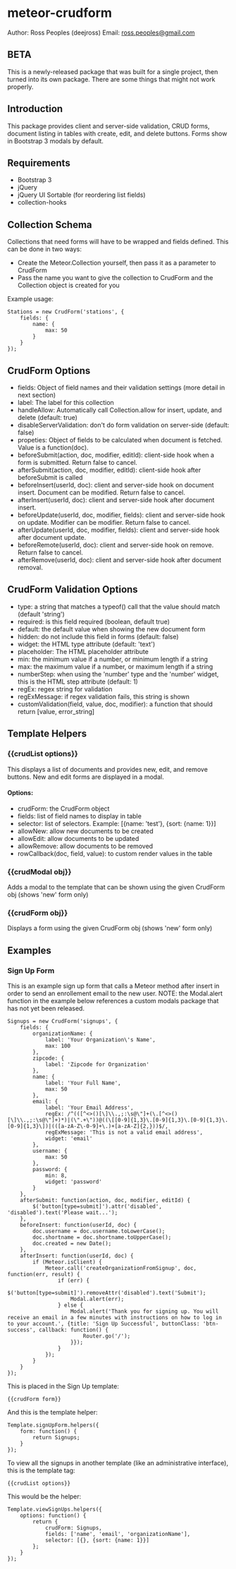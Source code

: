meteor-crudform
===============

Author: Ross Peoples (deejross)
Email: ross.peoples@gmail.com

BETA
----
This is a newly-released package that was built for a single project, then turned into its own package. There are some things that might not work properly.


Introduction
------------
This package provides client and server-side validation, CRUD forms, document listing in tables with create, edit, and delete buttons. Forms show in Bootstrap 3 modals by default.


Requirements
------------
- Bootstrap 3
- jQuery
- jQuery UI Sortable (for reordering list fields)
- collection-hooks


Collection Schema
-----------------
Collections that need forms will have to be wrapped and fields defined. This can be done in two ways:

- Create the Meteor.Collection yourself, then pass it as a parameter to CrudForm
- Pass the name you want to give the collection to CrudForm and the Collection object is created for you

Example usage:

    Stations = new CrudForm('stations', {
        fields: {
            name: {
                max: 50
            }
        }
    });
    

CrudForm Options
----------------
- fields: Object of field names and their validation settings (more detail in next section)
- label: The label for this collection
- handleAllow: Automatically call Collection.allow for insert, update, and delete (default: true)
- disableServerValidation: don't do form validation on server-side (default: false)
- propeties: Object of fields to be calculated when document is fetched. Value is a function(doc).
- beforeSubmit(action, doc, modifier, editId): client-side hook when a form is submitted. Return false to cancel.
- afterSubmit(action, doc, modifier, editId): client-side hook after beforeSubmit is called
- beforeInsert(userId, doc): client and server-side hook on document insert. Document can be modified. Return false to cancel.
- afterInsert(userId, doc): client and server-side hook after document insert.
- beforeUpdate(userId, doc, modifier, fields): client and server-side hook on update. Modifier can be modifier. Return false to cancel.
- afterUpdate(userId, doc, modifier, fields): client and server-side hook after document update.
- beforeRemote(userId, doc): client and server-side hook on remove. Return false to cancel.
- afterRemove(userId, doc): client and server-side hook after document removal.


CrudForm Validation Options
---------------------------
- type: a string that matches a typeof() call that the value should match (default 'string')
- required: is this field required (boolean, default true)
- default: the default value when showing the new document form
- hidden: do not include this field in forms (default: false)
- widget: the HTML type attribute (default: 'text')
- placeholder: The HTML placeholder attribute
- min: the minimum value if a number, or minimum length if a string
- max: the maximum value if a number, or maximum length if a string
- numberStep: when using the 'number' type and the 'number' widget, this is the HTML step attribute (default: 1)
- regEx: regex string for validation
- regExMessage: if regex validation fails, this string is shown
- customValidation(field, value, doc, modifier): a function that should return [value, error_string]


Template Helpers
----------------

### {{crudList options}}
This displays a list of documents and provides new, edit, and remove buttons. New and edit forms are displayed in a modal.

#### Options:
- crudForm: the CrudForm object
- fields: list of field names to display in table
- selector: list of selectors. Example: [{name: 'test'}, {sort: {name: 1}}]
- allowNew: allow new documents to be created
- allowEdit: allow documents to be updated
- allowRemove: allow documents to be removed
- rowCallback(doc, field, value): to custom render values in the table


### {{crudModal obj}}
Adds a modal to the template that can be shown using the given CrudForm obj (shows 'new' form only)

### {{crudForm obj}}
Displays a form using the given CrudForm obj (shows 'new' form only)


Examples
--------

### Sign Up Form
This is an example sign up form that calls a Meteor method after insert in order to send an enrollement email to the new user. NOTE: the Modal.alert function in the example below references a custom modals package that has not yet been released.

    Signups = new CrudForm('signups', {
        fields: {
            organizationName: {
                label: 'Your Organization\'s Name',
                max: 100
            },
            zipcode: {
                label: 'Zipcode for Organization'
            },
            name: {
                label: 'Your Full Name',
                max: 50
            },
            email: {
                label: 'Your Email Address',
                regEx: /^(([^<>()[\]\\.,;:\s@\"]+(\.[^<>()[\]\\.,;:\s@\"]+)*)|(\".+\"))@((\[[0-9]{1,3}\.[0-9]{1,3}\.[0-9]{1,3}\.[0-9]{1,3}\])|(([a-zA-Z\-0-9]+\.)+[a-zA-Z]{2,}))$/,
                regExMessage: 'This is not a valid email address',
                widget: 'email'
            },
            username: {
                max: 50
            },
            password: {
                min: 8,
                widget: 'password'
            }
        },
        afterSubmit: function(action, doc, modifier, editId) {
            $('button[type=submit]').attr('disabled', 'disabled').text('Please wait...');
        },
        beforeInsert: function(userId, doc) {
            doc.username = doc.username.toLowerCase();
            doc.shortname = doc.shortname.toUpperCase();
            doc.created = new Date();
        },
        afterInsert: function(userId, doc) {
            if (Meteor.isClient) {
                Meteor.call('createOrganizationFromSignup', doc, function(err, result) {
                    if (err) {
                        $('button[type=submit]').removeAttr('disabled').text('Submit');
                        Modal.alert(err);
                    } else {
                        Modal.alert('Thank you for signing up. You will receive an email in a few minutes with instructions on how to log in to your account.', {title: 'Sign Up Successful', buttonClass: 'btn-success', callback: function() {
                            Router.go('/');
                        }});
                    }
                });
            }
        }
    });
    
This is placed in the Sign Up template:

    {{crudForm form}}
    
And this is the template helper:

    Template.signUpForm.helpers({
        form: function() {
            return Signups;
        }
    });
    
To view all the signups in another template (like an administrative interface), this is the template tag:

    {{crudList options}}
    
This would be the helper:

    Template.viewSignUps.helpers({
        options: function() {
            return {
                crudForm: Signups,
                fields: ['name', 'email', 'organizationName'],
                selector: [{}, {sort: {name: 1}}]
            };
        }
    });
